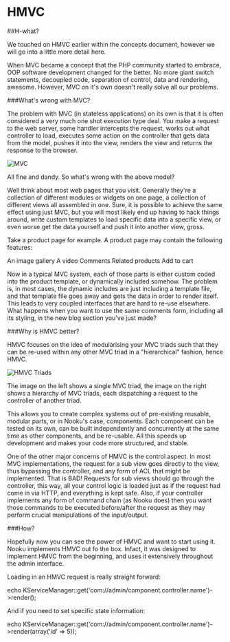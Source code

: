 # HMVC

##H-what?

We touched on HMVC earlier within the concepts document, however we will go into a little more detail here.

When MVC became a concept that the PHP community started to embrace, OOP software development changed for the better. No more giant switch statements, decoupled code, separation of control, data and rendering, awesome. However, MVC on it's own doesn't really solve all our problems. 


###What's wrong with MVC?

The problem with MVC (in stateless applications) on its own is that it is often considered a very much one shot execution type deal. You make a request to the web server, some handler intercepts the request, works out what controller to load, executes some action on the controller that gets data from the model, pushes it into the view, renders the view and returns the response to the browser.


![MVC](http://www.endlick.com/wp-content/uploads/2012/02/mvc_diagram.png)

All fine and dandy. So what's wrong with the above model?

Well think about most web pages that you visit. Generally they're a collection of different modules or widgets on one page, a collection of different views all assembled in one. Sure, it is possible to achieve the same effect using just MVC, but you will most likely end up having to hack things around, write custom templates to load specific data into a specific view, or even worse get the data yourself and push it into another view, gross.

Take a product page for example. A product page may contain the following features:

An image gallery
A video
Comments
Related products
Add to cart

Now in a typical MVC system, each of those parts is either custom coded into the product template, or dynamically included somehow. The problem is, in most cases, the dynamic includes are just including a template file, and that template file goes away and gets the data in order to render itself. This leads to very coupled interfaces that are hard to re-use elsewhere. What happens when you want to use the same comments form, including all its styling, in the new blog section you've just made?

###Why is HMVC better?

HMVC focuses on the idea of modularising your MVC triads such that they can be re-used within any other MVC triad in a "hierarchical" fashion, hence HMVC.

![HMVC Triads](https://github.com/oligriffiths/nooku-docs/blob/resources/images/hmvc.png?raw=true)

The image on the left shows a single MVC triad, the image on the right shows a hierarchy of MVC triads, each dispatching a request to the controller of another triad.

This allows you to create complex systems out of pre-existing reusable, modular parts, or in Nooku's case, components. Each component can be tested on its own, can be built independently and concurrently at the same time as other components, and be re-usable. All this speeds up development and makes your code more structured, and stable. 

One of the other major concerns of HMVC is the control aspect. In most MVC implementations, the request for a sub view goes directly to the view, thus bypassing the controller, and any form of ACL that might be implemented. That is BAD! Requests for sub views should go through the controller, this way, all your control logic is loaded just as if the request had come in via HTTP, and everything is kept safe. Also, if your controller implements any form of command chain (as Nooku does) then you want those commands to be executed before/after the request as they may perform crucial manipulations of the input/output.

###How?

Hopefully now you can see the power of HMVC and want to start using it. Nooku implements HMVC out fo the box. Infact, it was designed to implement HMVC from the beginning, and uses it extensively throughout the admin interface.

Loading in an HMVC request is really straight forward:

echo KServiceManager::get('com://admin/component.controller.name')->render();

And if you need to set specific state information:

echo KServiceManager::get('com://admin/component.controller.name')->render(array('id' => 5));

